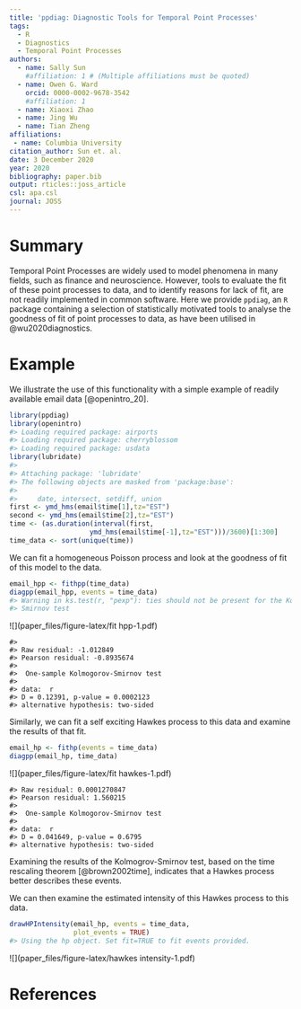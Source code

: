 ```yaml
---
title: 'ppdiag: Diagnostic Tools for Temporal Point Processes'
tags:
  - R
  - Diagnostics
  - Temporal Point Processes
authors:
  - name: Sally Sun
    #affiliation: 1 # (Multiple affiliations must be quoted)
  - name: Owen G. Ward
    orcid: 0000-0002-9678-3542
    #affiliation: 1
  - name: Xiaoxi Zhao
  - name: Jing Wu
  - name: Tian Zheng
affiliations:
 - name: Columbia University
citation_author: Sun et. al.
date: 3 December 2020
year: 2020
bibliography: paper.bib
output: rticles::joss_article
csl: apa.csl
journal: JOSS
---
```




# Summary

Temporal Point Processes are widely used to model
phenomena in many fields, such as finance and neuroscience.
However, tools to evaluate the fit of these point
processes to data, and to identify reasons for lack of
fit, are not readily implemented in common software.
Here we provide `ppdiag`, an `R`
package containing a 
selection of statistically motivated
tools to analyse the goodness of fit of point processes to
data, as have been utilised in @wu2020diagnostics.

# Example

We illustrate the use of this functionality
with a simple example of readily available 
email data [@openintro_20].


```r
library(ppdiag)
library(openintro)
#> Loading required package: airports
#> Loading required package: cherryblossom
#> Loading required package: usdata
library(lubridate)
#> 
#> Attaching package: 'lubridate'
#> The following objects are masked from 'package:base':
#> 
#>     date, intersect, setdiff, union
first <- ymd_hms(email$time[1],tz="EST")
second <- ymd_hms(email$time[2],tz="EST")
time <- (as.duration(interval(first,
                    ymd_hms(email$time[-1],tz="EST")))/3600)[1:300]
time_data <- sort(unique(time))
```

We can fit a homogeneous Poisson process and look at the
goodness of fit of this model to the data.


```r
email_hpp <- fithpp(time_data)
diagpp(email_hpp, events = time_data)
#> Warning in ks.test(r, "pexp"): ties should not be present for the Kolmogorov-
#> Smirnov test
```

![](paper_files/figure-latex/fit hpp-1.pdf)<!-- --> 

```
#> 
#> Raw residual: -1.012849
#> Pearson residual: -0.8935674
#> 
#> 	One-sample Kolmogorov-Smirnov test
#> 
#> data:  r
#> D = 0.12391, p-value = 0.0002123
#> alternative hypothesis: two-sided
```

Similarly, we can fit a self exciting Hawkes process to this
data and examine the results of that fit.


```r
email_hp <- fithp(events = time_data)
diagpp(email_hp, time_data)
```

![](paper_files/figure-latex/fit hawkes-1.pdf)<!-- --> 

```
#> Raw residual: 0.0001270847
#> Pearson residual: 1.560215
#> 
#> 	One-sample Kolmogorov-Smirnov test
#> 
#> data:  r
#> D = 0.041649, p-value = 0.6795
#> alternative hypothesis: two-sided
```
Examining the results of the Kolmogrov-Smirnov test, based
on the time rescaling theorem [@brown2002time], indicates that
a Hawkes process better describes these events.

We can then examine the estimated intensity of this Hawkes
process to this data.


```r
drawHPIntensity(email_hp, events = time_data, 
                plot_events = TRUE)
#> Using the hp object. Set fit=TRUE to fit events provided.
```

![](paper_files/figure-latex/hawkes intensity-1.pdf)<!-- --> 


<!-- # Citations -->

<!-- Citations to entries in paper.bib should be in -->
<!-- [rMarkdown](http://rmarkdown.rstudio.com/authoring_bibliographies_and_citations.html) -->
<!-- format. -->

<!-- For a quick reference, the following citation commands can be used: -->
<!-- - `@author:2001`  ->  "Author et al. (2001)" -->
<!-- - `[@author:2001]` -> "(Author et al., 2001)" -->
<!-- - `[@author1:2001; @author2:2001]` -> "(Author1 et al., 2001; Author2 et al., 2002)" -->



# References
